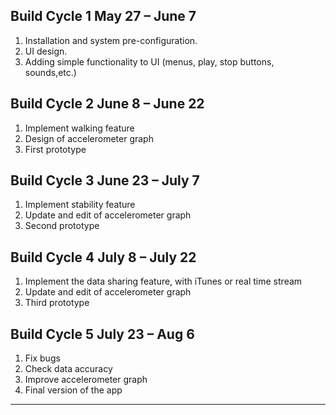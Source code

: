 ## Build Cycle 1 May 27 – June 7 ##

  1. Installation and system pre-configuration.
  1. UI design.
  1. Adding simple functionality to UI (menus, play, stop buttons, sounds,etc.)

## Build Cycle 2 June 8 – June 22 ##
  1. Implement walking feature
  1. Design of accelerometer graph
  1. First prototype

## Build Cycle 3	June 23 – July 7 ##
  1. Implement stability feature
  1. Update and edit of accelerometer graph
  1. Second prototype

## Build Cycle 4	July 8 – July 22 ##
  1. Implement the data sharing feature, with iTunes or real time stream
  1. Update and edit of accelerometer graph
  1. Third prototype

## Build Cycle 5 July 23 – Aug 6 ##
  1. Fix bugs
  1. Check data accuracy
  1. Improve accelerometer graph
  1. Final version of the app

---
